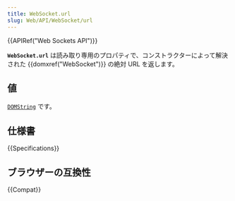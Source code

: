 ```yaml
---
title: WebSocket.url
slug: Web/API/WebSocket/url
---
```

{{APIRef("Web Sockets API")}}

**`WebSocket.url`** は読み取り専用のプロパティで、コンストラクターによって解決された {{domxref("WebSocket")}} の絶対 URL を返します。

## 値

[`DOMString`](/ja/docs/Web/API/DOMString) です。

## 仕様書

{{Specifications}}

## ブラウザーの互換性

{{Compat}}
